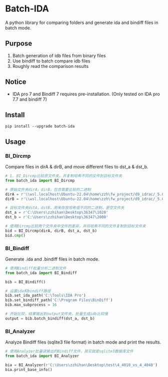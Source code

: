 # Batch-IDA

A python library for comparing folders and generate ida and bindiff files in batch mode. 

## Purpose

1. Batch generation of idb files from binary files
2. Use bindiff to batch compare idb files
3. Roughly read the comparison results

## Notice

+ IDA pro 7 and Bindiff 7 requires pre-installation. (Only tested on IDA pro 7.7 and bindiff 7)

## Install

```
pip install --upgrade batch-ida
```

## Usage

### BI_Dircmp

Compare files in dirA & dirB, and move different files to dst_a & dst_b.

```python
# 1. BI_Dircmp比较原文件夹，并复制哈希不同的文件到目标文件夹
from batch_ida import BI_Dircmp

# 原始文件夹dirA，dirB，包含需要比较的二进制
dirA = r'\\wsl.localhost\Ubuntu-22.04\home\zzh\fw_project/d9_idrac/_5.00.10.20.d9.extracted/squashfs-root/usr/lib/'
dirB = r'\\wsl.localhost\Ubuntu-22.04\home\zzh\fw_project/d9_idrac/_5.00.20.00.d9.extracted/squashfs-root/usr/lib/'

# 目标文件夹dstA，dstB，用来存放哈希值不同的二进制，是空文件夹
dst_a = r'C:\Users\zzhihan\Desktop\36347\1020'
dst_b = r'C:\Users\zzhihan\Desktop\36347\2000'

# 使用Dircmp比较两个文件夹中文件的差异，并将哈希不同的文件复制到目标文件夹
bid = BI_Dircmp(dirA, dirB, dst_a, dst_b)
bid.cmp()
```

### BI_Bindiff

Generate .ida and .bindiff files in batch mode.

```python
# 使用Bindiff批量分析二进制文件
from batch_ida import BI_Bindiff

bib = BI_Bindiff()

# 设置ida和bindiff路径
bib.set_ida_path('C:\Tools\IDA Pro')
bib.set_bindiff_path('C:\Program Files\BinDiff')
bib.max_subprocess = 16

# 开始比较，结果输出到output文件夹，批量生成idb比较慢
output = bib.batch_bindiff(dst_a, dst_b)
```

### BI_Analyzer

Analyze Bindiff files (sqlite3 file format) in batch mode and print the results.

```python
# 使用Analyzer批量读输出的Bindiff文件，其实就是sqlite3数据库文件
from batch_ida import BI_Analyzer

bia = BI_Analyzer(r'C:\Users\zzhihan\Desktop\test\4_4010_vs_4_4040')
bia.print_base_info()
```
